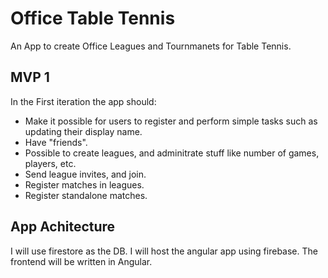 # Office Table Tennis
An App to create Office Leagues and Tournmanets for Table Tennis. 

## MVP 1
In the First iteration the app should:
- Make it possible for users to register and perform simple tasks such as updating their display name. 
- Have "friends".
- Possible to create leagues, and adminitrate stuff like number of games, players, etc. 
- Send league invites, and join.
- Register matches in leagues. 
- Register standalone matches.

## App Achitecture
I will use firestore as the DB.
I will host the angular app using firebase. 
The frontend will be written in Angular.
